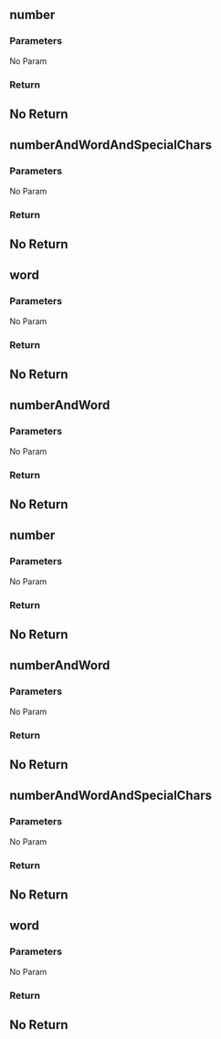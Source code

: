 ## number
### Parameters
No Param
### Return
No Return
--------------------------------------------
## numberAndWordAndSpecialChars
### Parameters
No Param
### Return
No Return
--------------------------------------------
## word
### Parameters
No Param
### Return
No Return
--------------------------------------------
## numberAndWord
### Parameters
No Param
### Return
No Return
--------------------------------------------
## number
### Parameters
No Param
### Return
No Return
--------------------------------------------
## numberAndWord
### Parameters
No Param
### Return
No Return
--------------------------------------------
## numberAndWordAndSpecialChars
### Parameters
No Param
### Return
No Return
--------------------------------------------
## word
### Parameters
No Param
### Return
No Return
--------------------------------------------
